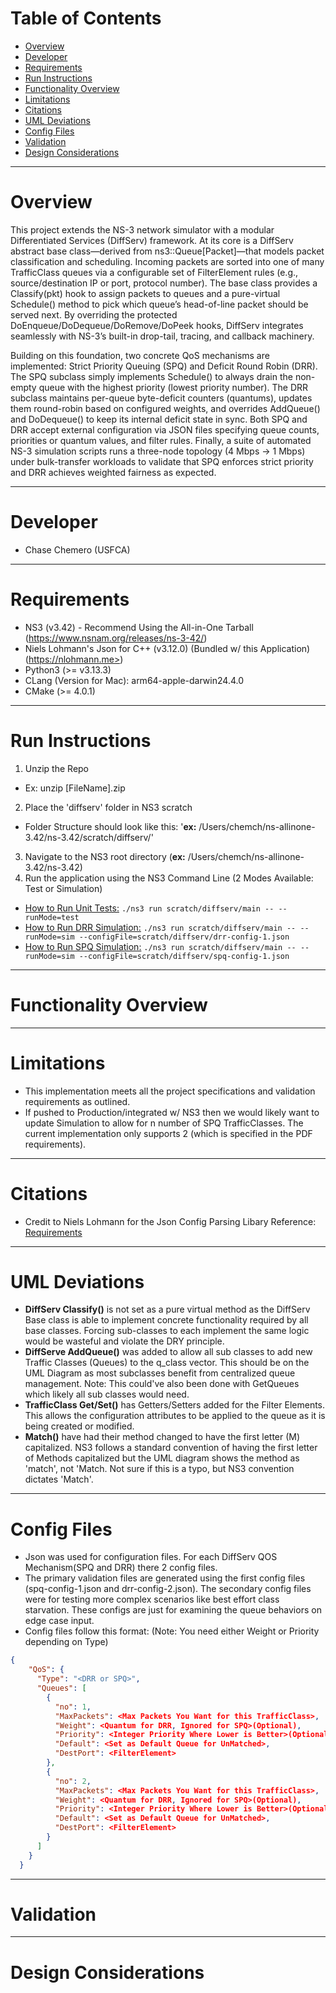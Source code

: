 # Table of Contents
* [Overview](#overview)
* [Developer](#overview)
* [Requirements](#requirements)
* [Run Instructions](#run-instructions)
* [Functionality Overview](#functionality-overview)
* [Limitations](#limitations)
* [Citations](#citations)
* [UML Deviations](#uml-deviations)
* [Config Files](#config-files)
* [Validation](#validation)
* [Design Considerations](#design-considerations)

---
# Overview

This project extends the NS-3 network simulator with a modular Differentiated Services (DiffServ) framework. At its core is a DiffServ abstract base class—derived from ns3::Queue[Packet]—that models packet classification and scheduling. Incoming packets are sorted into one of many TrafficClass queues via a configurable set of FilterElement rules (e.g., source/destination IP or port, protocol number). The base class provides a Classify(pkt) hook to assign packets to queues and a pure-virtual Schedule() method to pick which queue’s head-of-line packet should be served next. By overriding the protected DoEnqueue/DoDequeue/DoRemove/DoPeek hooks, DiffServ integrates seamlessly with NS-3’s built-in drop-tail, tracing, and callback machinery.

Building on this foundation, two concrete QoS mechanisms are implemented: Strict Priority Queuing (SPQ) and Deficit Round Robin (DRR). The SPQ subclass simply implements Schedule() to always drain the non-empty queue with the highest priority (lowest priority number). The DRR subclass maintains per-queue byte-deficit counters (quantums), updates them round-robin based on configured weights, and overrides AddQueue() and DoDequeue() to keep its internal deficit state in sync. Both SPQ and DRR accept external configuration via JSON files specifying queue counts, priorities or quantum values, and filter rules. Finally, a suite of automated NS-3 simulation scripts runs a three-node topology (4 Mbps → 1 Mbps) under bulk-transfer workloads to validate that SPQ enforces strict priority and DRR achieves weighted fairness as expected.

---
# Developer

- Chase Chemero (USFCA)

--- 
# Requirements

- NS3 (v3.42) - Recommend Using the All-in-One Tarball (https://www.nsnam.org/releases/ns-3-42/)
- Niels Lohmann's Json for C++ (v3.12.0) (Bundled w/ this Application) (https://nlohmann.me>)
- Python3 (>= v3.13.3)
- CLang (Version for Mac): arm64-apple-darwin24.4.0
- CMake (>= 4.0.1)

--- 
# Run Instructions
1. Unzip the Repo
- Ex: unzip [FileName].zip
2. Place the 'diffserv' folder in NS3 scratch
- Folder Structure should look like this: '<b>ex:</b> /Users/chemch/ns-allinone-3.42/ns-3.42/scratch/diffserv/'
3. Navigate to the NS3 root directory (<b>ex:</b> /Users/chemch/ns-allinone-3.42/ns-3.42)
4. Run the application using the NS3 Command Line (2 Modes Available: Test or Simulation)
- <u>How to Run Unit Tests:</u> ``` ./ns3 run scratch/diffserv/main -- --runMode=test  ```
- <u>How to Run DRR Simulation:</u> ```./ns3 run scratch/diffserv/main -- --runMode=sim --configFile=scratch/diffserv/drr-config-1.json ```
- <u>How to Run SPQ Simulation:</u> ``` ./ns3 run scratch/diffserv/main -- --runMode=sim --configFile=scratch/diffserv/spq-config-1.json ```

---
# Functionality Overview

---
# Limitations
- This implementation meets all the project specifications and validation requirements as outlined. 
- If pushed to Production/integrated w/ NS3 then we would likely want to update Simulation to allow for n number of SPQ TrafficClasses. The current implementation only supports 2 (which is specified in the PDF requirements).
--- 
# Citations
- Credit to Niels Lohmann for the Json Config Parsing Libary Reference: [Requirements](#requirements)



---
# UML Deviations

- <b>DiffServ Classify()</b> is not set as a pure virtual method as the DiffServ Base class is able to implement concrete functionality required by all base classes. Forcing sub-classes to each implement the same logic would be wasteful and violate the DRY principle. 
- <b>DiffServe AddQueue()</b> was added to allow all sub classes to add new Traffic Classes (Queues) to the q_class vector. This should be on the UML Diagram as most subclasses benefit from centralized queue management. Note: This could've also been done with GetQueues which likely all sub classes would need.
- <b>TrafficClass Get/Set<Member>()</b> has Getters/Setters added for the Filter Elements. This allows the configuration attributes to be applied to the queue as it is being created or modified. 
- <b><All Classes> Match()</b> have had their method changed to have the first letter (M) capitalized. NS3 follows a standard convention of having the first letter of Methods capitalized but the UML diagram shows the method as 'match', not 'Match. Not sure if this is a typo, but NS3 convention dictates 'Match'.

---
# Config Files
- Json was used for configuration files. For each DiffServ QOS Mechanism(SPQ and DRR) there 2 config files. 
- The primary validation files are generated using the first config files (spq-config-1.json and drr-config-2.json). The secondary config files were for testing more complex scenarios like best effort class starvation. These configs are just for examining the queue behaviors on edge case input. 
- Config files follow this format: (Note: You need either Weight or Priority depending on Type)

```json
{
    "QoS": {
      "Type": "<DRR or SPQ>",
      "Queues": [
        {
          "no": 1,
          "MaxPackets": <Max Packets You Want for this TrafficClass>,
          "Weight": <Quantum for DRR, Ignored for SPQ>(Optional),
          "Priority": <Integer Priority Where Lower is Better>(Optional),
          "Default": <Set as Default Queue for UnMatched>,
          "DestPort": <FilterElement>
        },
        {
          "no": 2,
          "MaxPackets": <Max Packets You Want for this TrafficClass>,
          "Weight": <Quantum for DRR, Ignored for SPQ>(Optional),
          "Priority": <Integer Priority Where Lower is Better>(Optional),
          "Default": <Set as Default Queue for UnMatched>,
          "DestPort": <FilterElement>
        }
      ]
    }
  }
```

--- 
# Validation

---
# Design Considerations

